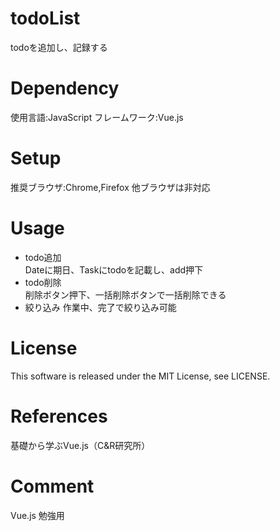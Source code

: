 # todoList
todoを追加し、記録する

# Dependency
使用言語:JavaScript フレームワーク:Vue.js

# Setup
推奨ブラウザ:Chrome,Firefox 他ブラウザは非対応

# Usage
* todo追加  
Dateに期日、Taskにtodoを記載し、add押下
* todo削除  
削除ボタン押下、一括削除ボタンで一括削除できる
* 絞り込み
作業中、完了で絞り込み可能

# License
This software is released under the MIT License, see LICENSE.

# References
基礎から学ぶVue.js（C&R研究所）

# Comment
Vue.js 勉強用
